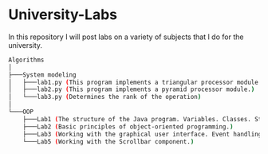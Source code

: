 # University-Labs<br />
In this repository I will post labs on a variety of subjects that I do for the university.<br />

```bash
Algorithms
│
├───System modeling
│   ├───lab1.py (This program implements a triangular processor module.)
│   ├───lab2.py (This program implements a pyramid processor module.)
│   └───lab3.py (Determines the rank of the operation)
│
└───OOP
    ├───Lab1 (The structure of the Java program. Variables. Classes. Static and dynamic elements of the class. Access modifiers. )
    ├───Lab2 (Basic principles of object-oriented programming.)
    ├───Lab3 (Working with the graphical user interface. Event handling.)
    └───Lab5 (Working with the Scrollbar component.)


```